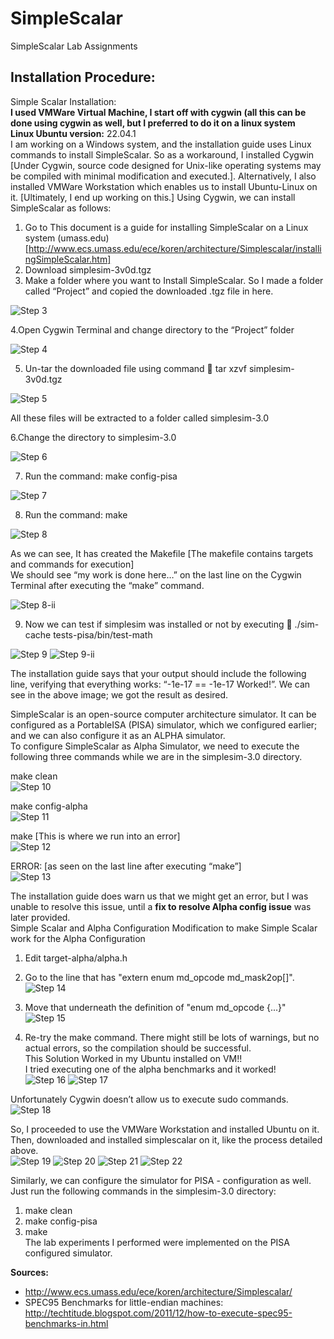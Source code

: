 # SimpleScalar
SimpleScalar Lab Assignments <br>

## Installation Procedure:
Simple Scalar Installation: <br> 
**I used VMWare Virtual Machine, I start off with cygwin (all this can be done using cygwin as well, but I preferred to do it on a linux system** <br>
**Linux Ubuntu version:** 22.04.1 <br>
I am working on a Windows system, and the installation guide uses Linux commands to install SimpleScalar. So as a workaround, I installed Cygwin [Under Cygwin, source code designed for Unix-like operating systems may be compiled with minimal modification and executed.]. Alternatively, I also installed VMWare Workstation which enables us to install Ubuntu-Linux on it. [Ultimately, I end up working on this.]
Using Cygwin, we can install SimpleScalar as follows:
1. Go to This document is a guide for installing SimpleScalar on a Linux system (umass.edu) [http://www.ecs.umass.edu/ece/koren/architecture/Simplescalar/installingSimpleScalar.htm]
2. Download simplesim-3v0d.tgz
3. Make a folder where you want to Install SimpleScalar. So I made a folder called “Project” and copied the downloaded .tgz file in here.

![Step 3](/Images/image001.png?raw=true "Step 3")

4.Open Cygwin Terminal and change directory to the “Project” folder

![Step 4](/Images/image003.png?raw=true "Step 4")

5. Un-tar the downloaded file using command  tar xzvf simplesim-3v0d.tgz

![Step 5](/Images/image005.png?raw=true "Step 5")

All these files will be extracted to a folder called simplesim-3.0 <br>

6.Change the directory to simplesim-3.0

![Step 6](/Images/image007.png?raw=true "Step 6")

7. Run the command: make config-pisa

![Step 7](/Images/image009.png?raw=true "Step 7")

8. Run the command: make

![Step 8](/Images/image011.png?raw=true "Step 8")

As we can see, It has created the Makefile [The makefile contains targets and commands for execution] <br>
We should see “my work is done here…” on the last line on the Cygwin Terminal after executing the “make” command.

![Step 8-ii](/Images/image013.png?raw=true "Step 8-ii")

9. Now we can test if simplesim was installed or not by executing  ./sim-cache tests-pisa/bin/test-math

![Step 9](/Images/image015.png?raw=true "Step 9")
![Step 9-ii](/Images/image017.png?raw=true "Step 9-ii")

The installation guide says that your output should include the following line, verifying that everything works: “-1e-17 == -1e-17 Worked!”. We can see in the above image; we got the result as desired. <br>

SimpleScalar is an open-source computer architecture simulator. It can be configured as a PortableISA (PISA) simulator, which we configured earlier; and we can also configure it as an ALPHA simulator. <br>
To configure SimpleScalar as Alpha Simulator, we need to execute the following three commands while we are in the simplesim-3.0 directory. <br>

make clean <br>
![Step 10](/Images/image019.png?raw=true "Step 10")

make config-alpha <br>
![Step 11](/Images/image021.png?raw=true "Step 11")

make [This is where we run into an error] <br>
![Step 12](/Images/image023.png?raw=true "Step 12")

ERROR: [as seen on the last line after executing “make”] <br>
![Step 13](/Images/image025.png?raw=true "Step 13")

The installation guide does warn us that we might get an error, but I was unable to resolve this issue, until a **fix to resolve Alpha config issue** was later provided. <br>
Simple Scalar and Alpha Configuration Modification to make Simple Scalar work for the Alpha Configuration <br>
1. Edit target-alpha/alpha.h 
2. Go to the line that has "extern enum md_opcode md_mask2op[]". 
![Step 14](/Images/image001a.gif?raw=true "Step 14")

3. Move that underneath the definition of "enum md_opcode {...}"  <br>
![Step 15](/Images/image002a.gif?raw=true "Step 15")

4. Re-try the make command. There might still be lots of warnings, but no actual errors, so the compilation should be successful. <br>
This Solution Worked in my Ubuntu installed on VM!! <br>
I tried executing one of the alpha benchmarks and it worked! <br>
![Step 16](/Images/image003a.gif?raw=true "Step 16")
![Step 17](/Images/image004a.gif?raw=true "Step 17")

Unfortunately Cygwin doesn’t allow us to execute sudo commands. <br>
![Step 18](/Images/image027.png?raw=true "Step 18")

So, I proceeded to use the VMWare Workstation and installed Ubuntu on it. <br>
Then, downloaded and installed simplescalar on it, like the process detailed above. <br>
![Step 19](/Images/image029.png?raw=true "Step 19")
![Step 20](/Images/image031.png?raw=true "Step 20")
![Step 21](/Images/image033.png?raw=true "Step 21")
![Step 22](/Images/image035.png?raw=true "Step 22") <br>

Similarly, we can configure the simulator for PISA - configuration as well. <br>
Just run the following commands in the simplesim-3.0 directory: <br>
1. make clean
2. make config-pisa
3. make <br>
The lab experiments I performed were implemented on the PISA configured simulator. <br>


**Sources:** <br>
- http://www.ecs.umass.edu/ece/koren/architecture/Simplescalar/
- SPEC95 Benchmarks for little-endian machines: http://techtitude.blogspot.com/2011/12/how-to-execute-spec95-benchmarks-in.html
